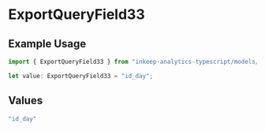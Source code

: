 # ExportQueryField33

## Example Usage

```typescript
import { ExportQueryField33 } from "inkeep-analytics-typescript/models/operations";

let value: ExportQueryField33 = "id_day";
```

## Values

```typescript
"id_day"
```